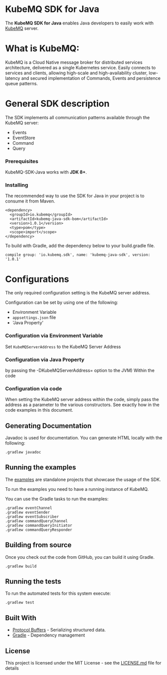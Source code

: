 # KubeMQ SDK for Java

The **KubeMQ SDK for Java** enables Java developers to easily work with [KubeMQ](https://kubemq.io/) server. 

# What is KubeMQ:
KubeMQ is a Cloud Native message broker for distributed services architecture, delivered as a single Kubernetes service.
Easily connects to services and clients, allowing high-scale and high-availability cluster, low-latency and secured implementation of Commands, Events and persistence queue patterns.

# General SDK description
The SDK implements all communication patterns available through the KubeMQ server:
- Events
- EventStore
- Command
- Query

### Prerequisites

KubeMQ-SDK-Java works with **JDK 8+**.

### Installing
 
The recommended way to use the SDK for Java in your project is to consume it from Maven.

```
<dependency>
  <groupId>io.kubemq</groupId>
  <artifactId>kubemq-java-sdk-bom</artifactId>
  <version>1.0.1</version>
  <type>pom</type>
  <scope>import</scope>
</dependency>
```

To build with Gradle, add the dependency below to your build.gradle file.

```
compile group: 'io.kubemq.sdk', name: 'kubemq-java-sdk', version: '1.0.1'
```

# Configurations
The only required configuration setting is the KubeMQ server address.

Configuration can be set by using one of the following:
- Environment Variable
- `appsettings.json` file
- 'Java Property' 


### Configuration via Environment Variable
Set `KubeMQServerAddress` to the KubeMQ Server Address


### Configuration via Java Property
by passing the -DKubeMQServerAddress= option to the JVM)
Within the code

### Configuration via code
When setting the KubeMQ server address within the code, simply pass the address as a parameter to the various constructors.
See exactly how in the code examples in this document.

## Generating Documentation

Javadoc is used for documentation. You can generate HTML locally with the following:

```
.gradlew javadoc
```

## Running the examples

The [examples](https://github.com/kubemq-io/Java_SDK/tree/v1.0.1/examples) 
are standalone projects that showcase the usage of the SDK.

To run the examples you need to have a running instance of KubeMQ. 

You can use the Gradle tasks to run the examples:

```
.gradlew eventChannel
.gradlew eventSender
.gradlew eventSubscriber
.gradlew commandQueryChannel
.gradlew commandQueryInitiator
.gradlew commandQueryResponder
```

## Building from source

Once you check out the code from GitHub, you can build it using Gradle.

```
.gradlew build
```

## Running the tests

To run the automated tests for this system execute:

```
.gradlew test
```

## Built With

* [Protocol Buffers](https://developers.google.com/protocol-buffers/) - Serializing structured data.
* [Gradle](https://gradle.org/) - Dependency management

## License

This project is licensed under the MIT License - see the [LICENSE.md](LICENSE) file for details
